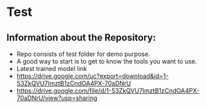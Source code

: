 # Test

## Information about the Repository:
- Repo consists of test folder for demo purpose.
- A good way to start is to get to know the tools you want to use.
- Latest trained model link
- https://drive.google.com/uc?export=download&id=1-53ZkQVU7ImztB1zCndOA4PX-70aDNrU
-  https://drive.google.com/file/d/1-53ZkQVU7ImztB1zCndOA4PX-70aDNrU/view?usp=sharing
